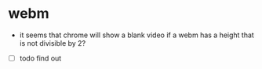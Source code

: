 # webm

- it seems that chrome will show a blank video if a webm has a height that is not divisible by 2?
- [ ] todo find out
